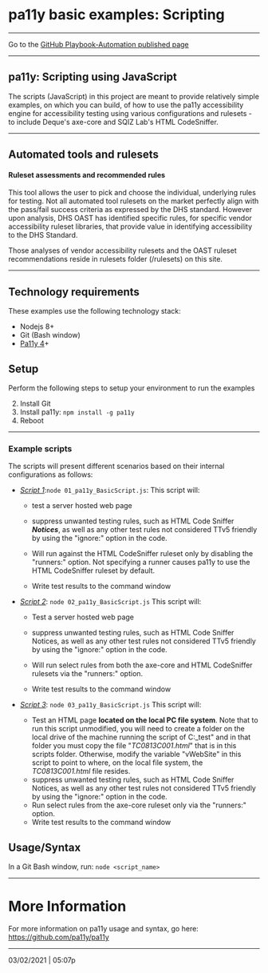 # pa11y basic examples: Scripting

---

Go to the [GitHub Playbook-Automation published page](https://section508coordinators.github.io/Dev-Automation/)

---

## pa11y: Scripting using JavaScript

The scripts (JavaScript) in this project are meant to provide relatively simple examples, on which you can build, of how to use the pa11y  accessibility engine for accessibility testing using various configurations and rulesets - to include Deque's axe-core and SQIZ Lab's HTML CodeSniffer.  

---

## Automated tools and rulesets

#### Ruleset assessments and recommended rules

This tool allows the user to pick and choose the individual, underlying rules for testing. Not all automated tool rulesets on the market perfectly align with the pass/fail success criteria as expressed by the DHS standard. However upon analysis, DHS OAST has identified specific rules, for specific vendor accessibility ruleset libraries, that provide value in identifying accessibility to the DHS Standard.

Those analyses of vendor accessibility rulesets and the OAST ruleset recommendations reside in rulesets folder (/rulesets) on this site.

---

## Technology requirements

These examples use the following technology stack:

- Nodejs 8+
- Git (Bash window)
- [Pa11y 4](https://github.com/pa11y/pa11y/tree/4.x)+

## Setup

Perform the following steps to setup your environment to run the examples

2. Install Git 
2. Install pa11y: `npm install -g pa11y`
2. Reboot

---

### Example scripts


The scripts will present different scenarios based on their internal configurations as follows:

- <u>*Script 1*</u>:`node 01_pa11y_BasicScript.js`: This script will:
  
  - test a server hosted web page
  
  - suppress unwanted testing rules, such as HTML Code Sniffer ***Notices***, as well as any other test rules not considered TTv5 friendly by using the "ignore:" option in the code.
  
  - Will run against the HTML CodeSniffer ruleset only by disabling the "runners:" option. Not specifying a runner causes pa11y to use the HTML CodeSniffer ruleset by default.
  
  - Write test results to the command window
  
- <u>*Script 2*</u>: `node 02_pa11y_BasicScript.js`  This script will:
  
  - Test a server hosted web page
  
  - suppress unwanted testing rules, such as HTML Code Sniffer Notices, as well as any other test rules not considered TTv5 friendly by using the "ignore:" option in the code.
  
  - Will run select rules from both the axe-core and HTML CodeSniffer rulesets via the "runners:" option.
  
  - Write test results to the command window
  
- *<u>Script 3</u>*: `node 03_pa11y_BasicScript.js`  This script will:
  
  - Test an HTML page **located on the local PC file system**. Note that to run this script unmodified, you will need to create a folder on the local drive of the machine running the script of C:\_test\" and in that folder you must copy the file "*TC0813C001.html*" that is in this scripts folder. Otherwise, modify the  variable "vWebSite" in this script to point to where, on the local file system, the *TC0813C001.html* file resides.
  - suppress unwanted testing rules, such as HTML Code Sniffer Notices, as well as any other test rules not considered TTv5 friendly by using the "ignore:" option in the code.
  - Run select rules from the axe-core ruleset only via the "runners:" option.
  - Write test results to the command window

## Usage/Syntax

In a Git Bash window, run: `node <script_name>`

---

# More Information

For more information on pa11y usage and syntax, go here: https://github.com/pa11y/pa11y 

---

03/02/2021 | 05:07p
